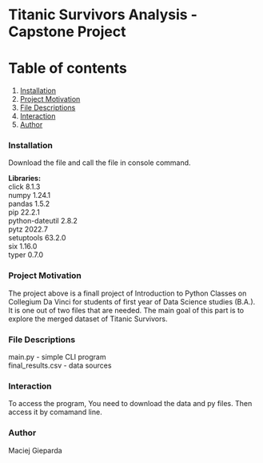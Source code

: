 # Titanic Survivors Analysis - Capstone Project

# Table of contents
1. [Installation](#introduction)
2. [Project Motivation](#paragraph1)
3. [File Descriptions](#paragraph2)
3. [Interaction](#paragraph3)
3. [Author](#paragraph4)

### Installation <a name="introduction"></a>

Download the file and call the file in console command.<br/>

**Libraries:**<br/>
click	8.1.3<br/>
numpy	1.24.1<br/>
pandas	1.5.2<br/>
pip	22.2.1<br/>
python-dateutil	2.8.2<br/>
pytz	2022.7<br/>
setuptools	63.2.0<br/>
six	1.16.0<br/>
typer	0.7.0<br/>

### Project Motivation <a name="paragraph1"></a>

The project above is a finall project of Introduction to Python Classes on Collegium Da Vinci for students of first year of Data Science studies (B.A.). It is one out of two files that are needed. The main goal of this part is to explore the merged dataset of Titanic Survivors.<br/>

### File Descriptions <a name="paragraph2"></a>

main.py - simple CLI program<br/>
final_results.csv - data sources<br/>

### Interaction <a name="paragraph3"></a>

To access the program, You need to download the data and py files. Then access it by comamand line.

### Author <a name="paragraph4"></a>

Maciej Gieparda
